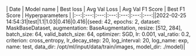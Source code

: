 | Date | Model name | Best loss | Avg Val Loss | Avg Val F1 Score | Best F1 Score | Hyperparameters |
|:--:|:---:|:---:|:---:|:---:|:---:|:---:||2022-02-25 14:54:31|test|1.1|1.03|0.416|0.416|{seed: 42, epochs: 2, dataset: MaskBaseDataset, augmentation: BaseAugmentation, resize: [512, 284], batch_size: 64, valid_batch_size: 64, optimizer: SGD, lr: 0.001, val_ratio: 0.2, criterion: cross_entropy, lr_decay_step: 20, log_interval: 20, log_name: exp, name: test, data_dir: /opt/ml/input/data/train/images, model_dir: ./model}|
